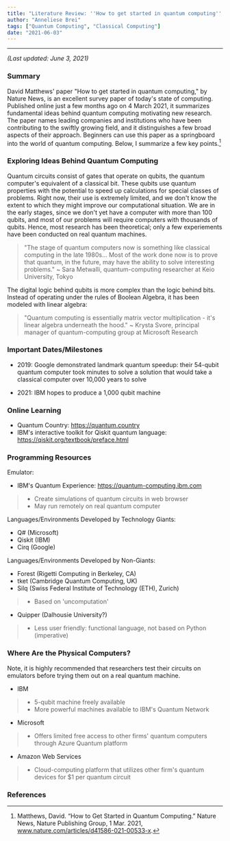 ```yaml
---
title: "Literature Review: ''How to get started in quantum computing'' "
author: "Anneliese Brei"
tags: ["Quantum Computing", "Classical Computing"] 
date: "2021-06-03" 
---
```

-----------------------------
*(Last updated: June 3, 2021)*

### Summary

David Matthews' paper "How to get started in quantum computing," by Nature News, is an excellent survey paper of today's state of computing. Published online just a few months ago on 4 March 2021, it summarizes fundamental ideas behind quantum computing motivating new research. The paper names leading companies and institutions who have been contributing to the swiftly growing field, and it distinguishes a few broad aspects of their approach. Beginners can use this paper as a springboard into the world of quantum computing. Below, I summarize a few key points.[^1]

### Exploring Ideas Behind Quantum Computing

Quantum circuits consist of gates that operate on qubits, the quantum computer's equivalent of a classical bit. These qubits use quantum properties with the potential to speed up calculations for special classes of problems. Right now, their use is extremely limited, and we don't know the extent to which they might improve our computational situation. We are in the early stages, since we don't yet have a computer with more than 100 qubits, and most of our problems will require computers with thousands of qubits. Hence, most research has been theoretical; only a few experiements have been conducted on real quantum machines. 

> "The stage of quantum computers now is something like classical computing in the late 1980s... Most of the work done now is to prove that quantum, in the future, may have the ability to solve interesting problems." ~ Sara Metwalli, quantum-computing researcher at Keio University, Tokyo

The digital logic behind qubits is more complex than the logic behind bits. Instead of operating under the rules of Boolean Algebra, it has been modeled with linear algebra:

> "Quantum computing is essentially matrix vector multiplication - it's linear algebra underneath the hood." ~ Krysta Svore, principal manager of quantum-computing group at Microsoft Research

### Important Dates/Milestones

- 2019: Google demonstrated landmark quantum speedup: their 54-qubit quantum computer took minutes to solve a solution that would take a classical computer over 10,000 years to solve

- 2021: IBM hopes to produce a 1,000 qubit machine

### Online Learning

- Quantum Country: https://quantum.country
- IBM's interactive toolkit for Qiskit quantum language: https://qiskit.org/textbook/preface.html

### Programming Resources

Emulator:
- IBM's Quantum Experience: https://quantum-computing.ibm.com
> - Create simulations of quantum circuits in web browser
> - May run remotely on real quantum computer

Languages/Environments Developed by Technology Giants:
- Q# (Microsoft)
- Qiskit (IBM)
- Cirq (Google)

Languages/Environments Developed by Non-Giants:
- Forest (Rigetti Computing in Berkeley, CA)
- tket (Cambridge Quantum Computing, UK)
- Silq (Swiss Federal Institute of Technology (ETH), Zurich)
> - Based on 'uncomputation'
- Quipper (Dalhousie University?)
> - Less user friendly: functional language, not based on Python (imperative)

### Where Are the Physical Computers?
Note, it is highly recommended that researchers test their circuits on emulators before trying them out on a real quantum machine.
- IBM
> - 5-qubit machine freely available
> - More powerful machines available to IBM's Quantum Network
- Microsoft
> - Offers limited free access to other firms' quantum computers through Azure Quantum platform 
- Amazon Web Services
> - Cloud-computing platform that utilizes other firm's quantum devices for $1 per quantum circuit

### References
[^1]: Matthews, David. “How to Get Started in Quantum Computing.” Nature News, Nature Publishing Group, 1 Mar. 2021, www.nature.com/articles/d41586-021-00533-x.


